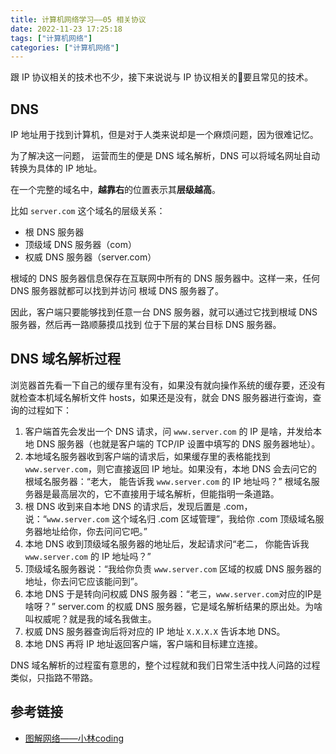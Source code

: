 ```yaml
---
title: 计算机网络学习——05 相关协议
date: 2022-11-23 17:25:18
tags: ["计算机网络"]
categories: ["计算机网络"]
---
```


跟 IP 协议相关的技术也不少，接下来说说与 IP 协议相关的􏰀要且常⻅的技术。

<!-- more -->

## DNS
IP 地址用于找到计算机，但是对于人类来说却是一个麻烦问题，因为很难记忆。
 
为了解决这一问题， 运营而生的便是 DNS 域名解析，DNS 可以将域名网址自动转换为具体的 IP 地址。
 
在一个完整的域名中，**越靠右**的位置表示其**层级越高**。 

比如 `server.com` 这个域名的层级关系：
* 根 DNS 服务器
* 顶级域 DNS 服务器（com）
* 权威 DNS 服务器（server.com）

根域的 DNS 服务器信息保存在互联网中所有的 DNS 服务器中。这样一来，任何 DNS 服务器就都可以找到并访问 根域 DNS 服务器了。

因此，客户端只要能够找到任意一台 DNS 服务器，就可以通过它找到根域 DNS 服务器，然后再一路顺藤摸瓜找到 位于下层的某台目标 DNS 服务器。

## DNS 域名解析过程
浏览器首先看一下自己的缓存里有没有，如果没有就向操作系统的缓存要，还没有就检查本机域名解析文件 hosts，如果还是没有，就会 DNS 服务器进行查询，查询的过程如下：
 1. 客户端首先会发出一个 DNS 请求，问 `www.server.com` 的 IP 是啥，并发给本地 DNS 服务器（也就是客户端的 TCP/IP 设置中填写的 DNS 服务器地址）。
 2. 本地域名服务器收到客户端的请求后，如果缓存里的表格能找到 `www.server.com`，则它直接返回 IP 地址。如果没有，本地 DNS 会去问它的根域名服务器：“老大， 能告诉我 `www.server.com` 的 IP 地址吗？” 根域名服务器是最高层次的，它不直接用于域名解析，但能指明一条道路。
 3. 根 DNS 收到来自本地 DNS 的请求后，发现后置是 .com，说：“`www.server.com` 这个域名归 .com 区域管理”，我给你 .com 顶级域名服务器地址给你，你去问问它吧。”
 4. 本地 DNS 收到顶级域名服务器的地址后，发起请求问“老二， 你能告诉我 `www.server.com` 的 IP 地址吗？”
 5. 顶级域名服务器说：“我给你负责 `www.server.com` 区域的权威 DNS 服务器的地址，你去问它应该能问到”。
 6. 本地 DNS 于是转向问权威 DNS 服务器：“老三，`www.server.com`对应的IP是啥呀？” server.com 的权威 DNS 服务器，它是域名解析结果的原出处。为啥叫权威呢？就是我的域名我做主。
 7. 权威 DNS 服务器查询后将对应的 IP 地址 `X.X.X.X` 告诉本地 DNS。
 8. 本地 DNS 再将 IP 地址返回客户端，客户端和目标建立连接。

DNS 域名解析的过程蛮有意思的，整个过程就和我们日常生活中找人问路的过程类似，只指路不带路。

## 参考链接
* [图解网络——小林coding](https://xiaolincoding.com/network/)